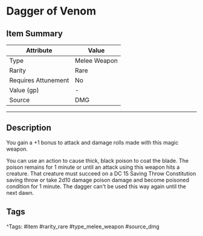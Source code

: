 # Dagger of Venom

## Item Summary

| Attribute            | Value                        |
|----------------------|------------------------------|
| Type                 | Melee Weapon |
| Rarity               | Rare             |
| Requires Attunement  | No                |
| Value (gp)           | -    |
| Source               | DMG |

---

## Description

You gain a +1 bonus to attack and damage rolls made with this magic weapon.

You can use an action to cause thick, black poison to coat the blade. The poison remains for 1 minute or until an attack using this weapon hits a creature. That creature must succeed on a DC 15 Saving Throw Constitution saving throw or take 2d10 damage poison damage and become poisoned condition for 1 minute. The dagger can't be used this way again until the next dawn.

## Tags

^Tags: #item #rarity_rare #type_melee_weapon #source_dmg
